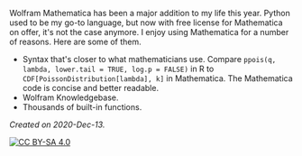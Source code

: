 Wolfram Mathematica has been a major addition to my life this year. Python used to be my go-to language, but now with free license for Mathematica on offer, it's not the case anymore. I enjoy using Mathematica for a number of reasons. Here are some of them.

* Syntax that's closer to what mathematicians use. Compare `ppois(q, lambda, lower.tail = TRUE, log.p = FALSE)` in R to `CDF[PoissonDistribution[lambda], k]` in Mathematica. The Mathematica code is concise and better readable.
* Wolfram Knowledgebase.
* Thousands of built-in functions.

*Created on 2020-Dec-13.* 

[![CC BY-SA 4.0][cc0-image]][cc0]

[cc0]: https://raw.githubusercontent.com/13saints/animated-goggles/main/LICENSE
[cc0-image]: https://licensebuttons.net/l/zero/1.0/88x31.png
